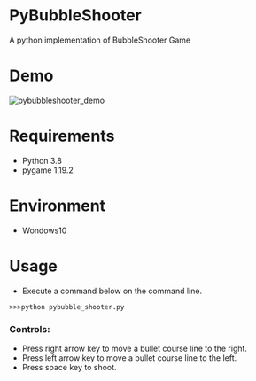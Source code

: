 # PyBubbleShooter

A python implementation of BubbleShooter Game

# Demo
![pybubbleshooter_demo](https://user-images.githubusercontent.com/48859041/150682602-214d0747-e7d1-47a5-824f-7086eaa21c95.gif)

# Requirements
* Python 3.8
* pygame 1.19.2

# Environment
* Wondows10

# Usage
* Execute a command below on the command line.
```
>>>python pybubble_shooter.py 
```

### Controls:
* Press right arrow key to move a bullet course line to the right.
* Press left arrow key to move a bullet course line to the left.
* Press space key to shoot.

